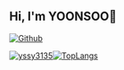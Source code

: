 
<h2>Hi, I'm YOONSOO👋</h2>

[![Github](https://www.codenary.co.kr/widget/github/api?username=이윤수)](https://www.codenary.co.kr/user-profile/detail/이윤수?github_ride=true&utm_source=github)

[![yssy3135](http://mazassumnida.wtf/api/v2/generate_badge?boj=yssy3135)](https://solved.ac/yssy3135)[![TopLangs](http://github-readme-stats.vercel.app/api/top-langs/?username=yssy3135&layout=compact)](https://github.com/anuraghazra/github-readme-stats)

